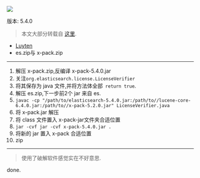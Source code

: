 ![](https://o4dyfn0ef.qnssl.com/image/2017-05-26-Screen%20Shot%202017-05-26%20at%2014.22.20.png?imageView2/2/h/400) 

版本: 5.4.0 

> 本文大部分转载自 [这里](http://blog.csdn.net/mvpboss1004/article/details/65445023). 

- [Luyten](https://github.com/deathmarine/Luyten)
- es.zip与 x-pack.zip

- - - - -- 

1. 解压 x-pack.zip,反编译 x-pack-5.4.0.jar
2. 关注`org.elasticsearch.license.LicenseVerifier`
3. 将其保存为 java 文件,并将方法体全部` return true`.
4. 解压 es.zip,下一步前2个 jar 来自 es. 
5. `javac -cp "/path/to/elasticsearch-5.4.0.jar:/path/to//lucene-core-6.4.0.jar:/path/to//x-pack-5.2.0.jar" LicenseVerifier.java` 
6. 将 x-pack.jar 解压
6. 将 class 文件置入 x-pack-jar文件夹合适位置
7. `jar -cvf jar -cvf x-pack-5.4.0.jar .`
8. 将新的 jar 置入 x-pack 合适位置
9. zip

- - - - -- 

> 使用了破解软件感觉实在不好意思. 

done. 

